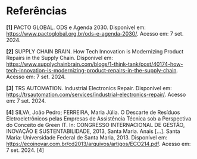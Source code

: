 # Referências

**[1]** PACTO GLOBAL. ODS e Agenda 2030. Disponível em: https://www.pactoglobal.org.br/ods-e-agenda-2030/. Acesso em: 7 set. 2024.

**[2]** SUPPLY CHAIN BRAIN. How Tech Innovation is Modernizing Product Repairs in the Supply Chain. Disponível em: https://www.supplychainbrain.com/blogs/1-think-tank/post/40174-how-tech-innovation-is-modernizing-product-repairs-in-the-supply-chain. Acesso em: 7 set. 2024.

**[3]** TRS AUTOMATION. Industrial Electronics Repair. Disponível em: https://trsautomation.com/services/industrial-electronics-repair/. Acesso em: 7 set. 2024.

**[4]** SILVA, João Pedro; FERREIRA, Maria Júlia. O Descarte de Resíduos Eletroeletrônicos pelas Empresas de Assistência Técnica sob a Perspectiva do Conceito de Green IT. In: CONGRESSO INTERNACIONAL DE GESTÃO, INOVAÇÃO E SUSTENTABILIDADE, 2013, Santa Maria. Anais [...]. Santa Maria: Universidade Federal de Santa Maria, 2013. Disponível em: https://ecoinovar.com.br/cd2013/arquivos/artigos/ECO214.pdf. Acesso em: 7 set. 2024. [4]
